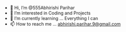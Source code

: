 - 👋 Hi, I’m @555Abhirishi Parihar
- 👀 I’m interested in Coding and Projects
- 🌱 I’m currently learning ... Everything I can 
- 📫 How to reach me ... abhirishi.parihar.9@gmail.com

<!---
555Abhirishi/555Abhirishi is a ✨ special ✨ repository because its `README.md` (this file) appears on your GitHub profile.
You can click the Preview link to take a look at your changes.
--->
